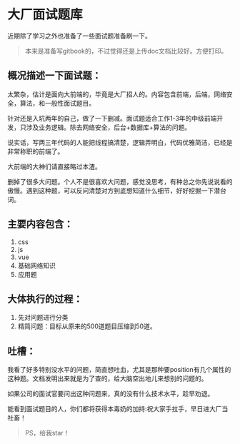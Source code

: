 # 大厂面试题库

近期除了学习之外也准备了一些面试题准备刷一下。

> 本来是准备写gitbook的，不过觉得还是上传doc文档比较好。方便打印。


## 概况描述一下面试题：
太繁杂，估计是面向大前端的，毕竟是大厂招人的。内容包含前端，后端，网络安全，算法，和一般性面试题目。

针对还是入坑两年的自己，做了一下删减。面试题适合工作1-3年的中级前端开发，只涉及业务逻辑。除去网络安全，后台+数据库+算法的问题。

说实话，写两三年代码的人能把线程搞清楚，逻辑弄明白，代码优雅简洁，已经是非常称职的前端了。

大前端的大神们请直接略过本渣。

删掉了很多大问题。个人不是很喜欢大问题，感觉没思考，有种总之你先说说看的傲慢。遇到这种题，可以反问清楚对方到底想知道什么细节，好好挖掘一下潜台词。


## 主要内容包含：
1. css
2. js
3. vue
4. 基础网络知识
6. 应用题



## 大体执行的过程：
1. 先对问题进行分类
2. 精简问题：目标从原来的500道题目压缩到50道。


## 吐槽：
我看了好多特别没水平的问题，简直想吐血，尤其是那种要position有几个属性的这种题。文档发明出来就是为了查的，给大脑空出地儿来想别的问题的。

如果公司的面试官要问出这种问题来，真的没有什么技术水平，趁早劝退。

能看到面试题目的人，你们都将获得本毒奶的加持:祝大家手拉手，早日进大厂当社畜！

> PS，给我star！

